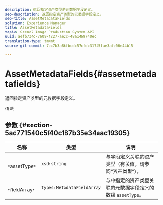 ```yaml
---
description: 返回指定资产类型的元数据字段定义。
seo-description: 返回指定资产类型的元数据字段定义。
seo-title: AssetMetadataFields
solution: Experience Manager
title: AssetMetadataFields
topic: Scene7 Image Production System API
uuid: aefb734c-7609-4227-ae2c-48a1469740ec
translation-type: tm+mt
source-git-commit: 7bc7b3a86fbcdc57cfdc31745fae3afc06e44b15

---
```



# AssetMetadataFields{#assetmetadatafields}

返回指定资产类型的元数据字段定义。

语法

## 参数 {#section-5ad771540c5f40c187b35e34aac19305}

| 名称 | 类型 | 说明 |
|---|---|---|
| ` *`assetType`*` | `xsd:string` | 与字段定义关联的资产类型（有关值，请参阅“资产类型”）。 |
| ` *`fieldArray`*` | `types:MetadataFieldArray` | 与中指定的资产类型关联的元数据字段定义的数组 `assetType`。 |

